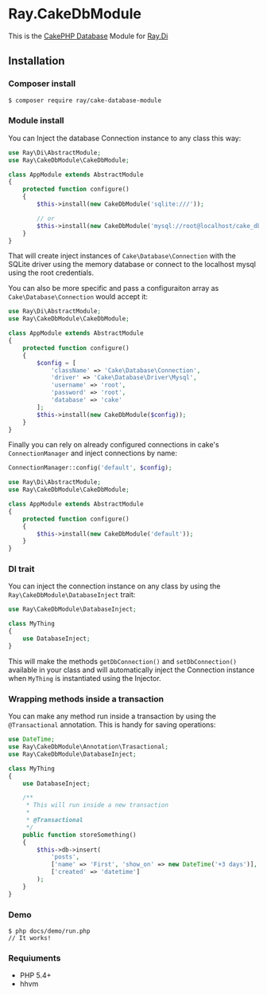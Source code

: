 # Ray.CakeDbModule

This is the [CakePHP Database](https://github.com/cakephp/database) Module for [Ray.Di](https://github.com/koriym/Ray.Di)

## Installation

### Composer install

```bash
$ composer require ray/cake-database-module
```

### Module install

You can Inject the database Connection instance to any class this way:

```php
use Ray\Di\AbstractModule;
use Ray\CakeDbModule\CakeDbModule;

class AppModule extends AbstractModule
{
    protected function configure()
    {
        $this->install(new CakeDbModule('sqlite:///'));

        // or
        $this->install(new CakeDbModule('mysql://root@localhost/cake_db'));
    }
}
```

That will create inject instances of `Cake\Database\Connection` with the SQLite driver using
the memory database or connect to the localhost mysql using the root credentials.

You can also be more specific and pass a configuraiton array as `Cake\Database\Connection` would accept
it:

```php
use Ray\Di\AbstractModule;
use Ray\CakeDbModule\CakeDbModule;

class AppModule extends AbstractModule
{
    protected function configure()
    {
        $config = [
            'className' => 'Cake\Database\Connection',
            'driver' => 'Cake\Database\Driver\Mysql',
            'username' => 'root',
            'password' => 'root',
            'database' => 'cake'
        ];
        $this->install(new CakeDbModule($config));
    }
}
```

Finally you can rely on already configured connections in cake's `ConnectionManager` and inject connections
by name:

```php
ConnectionManager::config('default', $config);
```

```php
use Ray\Di\AbstractModule;
use Ray\CakeDbModule\CakeDbModule;

class AppModule extends AbstractModule
{
    protected function configure()
    {
        $this->install(new CakeDbModule('default'));
    }
}
```

### DI trait

You can inject the connection instance on any class by using the `Ray\CakeDbModule\DatabaseInject` trait:

```php
use Ray\CakeDbModule\DatabaseInject;

class MyThing
{
    use DatabaseInject;
}
```

This will make the methods `getDbConnection()` and `setDbConnection()` available in your class and will automatically
inject the Connection instance when `MyThing` is instantiated using the Injector.

### Wrapping methods inside a transaction

You can make any method run inside a transaction by using the `@Transactional` annotation. This is handy for saving operations:

```php
use DateTime;
use Ray\CakeDbModule\Annotation\Trasactional;
use Ray\CakeDbModule\DatabaseInject;

class MyThing
{
    use DatabaseInject;

    /**
     * This will run inside a new transaction
     *
     * @Transactional
     */
    public function storeSomething()
    {
        $this->db->insert(
            'posts',
            ['name' => 'First', 'show_on' => new DateTime('+3 days')],
            ['created' => 'datetime']
        );
    }
}
```


### Demo

    $ php docs/demo/run.php
    // It works!

### Requiuments

 * PHP 5.4+
 * hhvm
